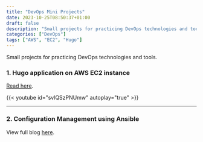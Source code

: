 ```yaml
---
title: "DevOps Mini Projects"
date: 2023-10-25T08:50:37+01:00
draft: false
description: "Small projects for practicing DevOps technologies and tools."
categories: ["DevOps"]
tags: ["AWS", "EC2", "Hugo"]
---
```


Small projects for practicing DevOps technologies and tools.

### 1. Hugo application on AWS EC2 instance

[Read here](https://github.com/harisheoran/DevOpsDays/blob/main/days/day09.md).

{{< youtube id="svlQSzPNUmw" autoplay="true" >}}

---

### 2. Configuration Management using Ansible

View full blog [here](https://harisheoran.hashnode.dev/ansible-unleashed-practical-playbooks-for-efficiency).
